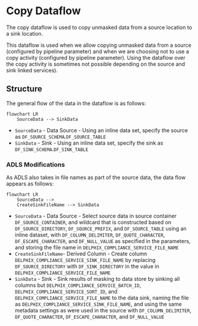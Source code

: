 # Copy Dataflow

The copy dataflow is used to copy unmasked data from a source location to a sink location.

This dataflow is used when we allow copying unmasked data from a source (configured by pipeline parameter) and when we
are choosing not to use a copy activity (configured by pipeline parameter). Using the dataflow over the copy activity is
sometimes not possible depending on the source and sink linked services).

## Structure

The general flow of the data in the dataflow is as follows:
```mermaid
flowchart LR
    SourceData --> SinkData
```

* `SourceData` - Data Source - Using an inline data set, specify the source as
`DF_SOURCE_SCHEMA`.`DF_SOURCE_TABLE`
* `SinkData` - Sink - Using an inline data set, specify the sink as `DF_SINK_SCHEMA`.`DF_SINK_TABLE`

### ADLS Modifications

As ADLS also takes in file names as part of the source data, the data flow appears as follows:

```mermaid
flowchart LR
    SourceData --> 
    CreateSinkFileName --> SinkData
```

* `SourceData` - Data Source - Select source data in source container `DF_SOURCE_CONTAINER`, and wildcard that is
  constructed based on `DF_SOURCE_DIRECTORY`, `DF_SOURCE_PREFIX`, and `DF_SOURCE_TABLE` using an inline dataset, with
  `DF_COLUMN_DELIMITER`, `DF_QUOTE_CHARACTER`, `DF_ESCAPE_CHARACTER`, and `DF_NULL_VALUE` as specified in the parameters,
  and storing the file name in `DELPHIX_COMPLIANCE_SERVICE_FILE_NAME`
* `CreateSinkFileName`- Derived Column - Create column `DELPHIX_COMPLIANCE_SERVICE_SINK_FILE_NAME` by replacing
  `DF_SOURCE_DIRECTORY` with `DF_SINK_DIRECTORY` in the value in `DELPHIX_COMPLIANCE_SERVICE_FILE_NAME`
* `SinkData` - Sink - Sink results of masking to data store by sinking all columns but
  `DELPHIX_COMPLIANCE_SERVICE_BATCH_ID`, `DELPHIX_COMPLIANCE_SERVICE_SORT_ID`, and `DELPHIX_COMPLIANCE_SERVICE_FILE_NAME`
  to the data sink, naming the file as `DELPHIX_COMPLIANCE_SERVICE_SINK_FILE_NAME`, and using the same metadata settings
  as were used in the source with `DF_COLUMN_DELIMITER`, `DF_QUOTE_CHARACTER`, `DF_ESCAPE_CHARACTER`, and `DF_NULL_VALUE`